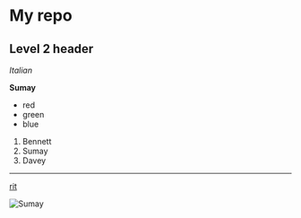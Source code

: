 # My repo

## Level 2 header

*Italian*

**Sumay**

- red
- green
- blue

1. Bennett
2. Sumay
3. Davey

---


[rit](https://www.rit.edu/)

![Sumay](https://www.google.com/imgres?q=india&imgurl=https%3A%2F%2Fupload.wikimedia.org%2Fwikipedia%2Fen%2Fthumb%2F4%2F41%2FFlag_of_India.svg%2F1200px-Flag_of_India.svg.png&imgrefurl=https%3A%2F%2Fen.wikipedia.org%2Fwiki%2FIndia&docid=yZ4zdr9zkzDXqM&tbnid=JezHGoVZ1iCwjM&vet=12ahUKEwjQ15b7lpaIAxXjEFkFHVbALJ4QM3oECBoQAA..i&w=1200&h=800&hcb=2&itg=1&ved=2ahUKEwjQ15b7lpaIAxXjEFkFHVbALJ4QM3oECBoQAA)

